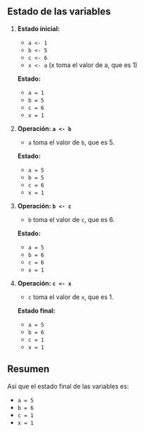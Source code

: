 ## Estado de las variables

1. **Estado inicial:**
   - `a <- 1`
   - `b <- 5`
   - `c <- 6`
   - `x <- a`  (x toma el valor de a, que es 1)

   **Estado:**
   - `a = 1`
   - `b = 5`
   - `c = 6`
   - `x = 1`

2. **Operación: `a <- b`**
   - `a` toma el valor de `b`, que es 5.

   **Estado:**
   - `a = 5`
   - `b = 5`
   - `c = 6`
   - `x = 1`

3. **Operación: `b <- c`**
   - `b` toma el valor de `c`, que es 6.

   **Estado:**
   - `a = 5`
   - `b = 6`
   - `c = 6`
   - `x = 1`

4. **Operación: `c <- x`**
   - `c` toma el valor de `x`, que es 1.

   **Estado final:**
   - `a = 5`
   - `b = 6`
   - `c = 1`
   - `x = 1`

## Resumen
Así que el estado final de las variables es:
- `a = 5`
- `b = 6`
- `c = 1`
- `x = 1`
